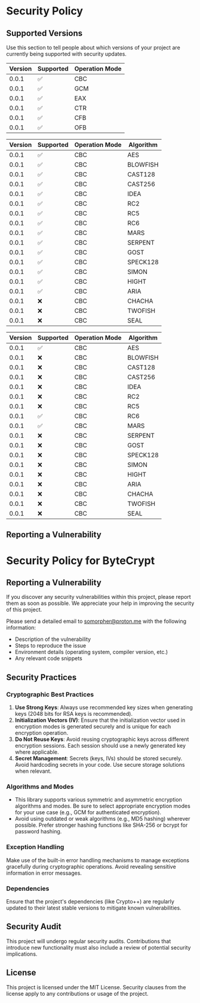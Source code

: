 # Security Policy

## Supported Versions

Use this section to tell people about which versions of your project are
currently being supported with security updates.

| Version | Supported          | Operation Mode  |
| ------- | ------------------ | --------------- |
| 0.0.1   | :white_check_mark: | CBC             |
| 0.0.1   | :white_check_mark: | GCM             |
| 0.0.1   | :white_check_mark: | EAX             |
| 0.0.1   | :white_check_mark: | CTR             |
| 0.0.1   | :white_check_mark: | CFB             |
| 0.0.1   | :white_check_mark: | OFB             |

    
| Version | Supported          | Operation Mode  | Algorithm   |
| ------- | ------------------ | --------------- | ----------- |
| 0.0.1   | :white_check_mark: | CBC             | AES         |
| 0.0.1   | :white_check_mark: | CBC             | BLOWFISH    |
| 0.0.1   | :white_check_mark: | CBC             | CAST128     |
| 0.0.1   | :white_check_mark: | CBC             | CAST256     |
| 0.0.1   | :white_check_mark: | CBC             | IDEA        |
| 0.0.1   | :white_check_mark: | CBC             | RC2         |
| 0.0.1   | :white_check_mark: | CBC             | RC5         |
| 0.0.1   | :white_check_mark: | CBC             | RC6         |
| 0.0.1   | :white_check_mark: | CBC             | MARS        |
| 0.0.1   | :white_check_mark: | CBC             | SERPENT     |
| 0.0.1   | :white_check_mark: | CBC             | GOST        |
| 0.0.1   | :white_check_mark: | CBC             | SPECK128    |
| 0.0.1   | :white_check_mark: | CBC             | SIMON       |
| 0.0.1   | :white_check_mark: | CBC             | HIGHT       |
| 0.0.1   | :white_check_mark: | CBC             | ARIA        |
| 0.0.1   | :x:                | CBC             | CHACHA      |
| 0.0.1   | :x:                | CBC             | TWOFISH     |
| 0.0.1   | :x:                | CBC             | SEAL        |

| Version | Supported          | Operation Mode  | Algorithm   |
| ------- | ------------------ | --------------- | ----------- |
| 0.0.1   | :white_check_mark: | CBC             | AES         |
| 0.0.1   | :x:                | CBC             | BLOWFISH    |
| 0.0.1   | :x:                | CBC             | CAST128     |
| 0.0.1   | :x:                | CBC             | CAST256     |
| 0.0.1   | :x:                | CBC             | IDEA        |
| 0.0.1   | :x:                | CBC             | RC2         |
| 0.0.1   | :x:                | CBC             | RC5         |
| 0.0.1   | :white_check_mark: | CBC             | RC6         |
| 0.0.1   | :white_check_mark: | CBC             | MARS        |
| 0.0.1   | :x:                | CBC             | SERPENT     |
| 0.0.1   | :x:                | CBC             | GOST        |
| 0.0.1   | :x:                | CBC             | SPECK128    |
| 0.0.1   | :x:                | CBC             | SIMON       |
| 0.0.1   | :x:                | CBC             | HIGHT       |
| 0.0.1   | :x:                | CBC             | ARIA        |
| 0.0.1   | :x:                | CBC             | CHACHA      |
| 0.0.1   | :x:                | CBC             | TWOFISH     |
| 0.0.1   | :x:                | CBC             | SEAL        |

## Reporting a Vulnerability
# Security Policy for ByteCrypt

## Reporting a Vulnerability

If you discover any security vulnerabilities within this project, please report them as soon as possible. We appreciate your help in improving the security of this project.

Please send a detailed email to [somorpher@proton.me](mailto:somorpher___@proton.me) with the following information:

- Description of the vulnerability
- Steps to reproduce the issue
- Environment details (operating system, compiler version, etc.)
- Any relevant code snippets

## Security Practices

### Cryptographic Best Practices

1. **Use Strong Keys**: Always use recommended key sizes when generating keys (2048 bits for RSA keys is recommended).
2. **Initialization Vectors (IV)**: Ensure that the initialization vector used in encryption modes is generated securely and is unique for each encryption operation.
3. **Do Not Reuse Keys**: Avoid reusing cryptographic keys across different encryption sessions. Each session should use a newly generated key where applicable.
4. **Secret Management**: Secrets (keys, IVs) should be stored securely. Avoid hardcoding secrets in your code. Use secure storage solutions when relevant.

### Algorithms and Modes

- This library supports various symmetric and asymmetric encryption algorithms and modes. Be sure to select appropriate encryption modes for your use case (e.g., GCM for authenticated encryption).
- Avoid using outdated or weak algorithms (e.g., MD5 hashing) wherever possible. Prefer stronger hashing functions like SHA-256 or bcrypt for password hashing.

### Exception Handling

Make use of the built-in error handling mechanisms to manage exceptions gracefully during cryptographic operations. Avoid revealing sensitive information in error messages.

### Dependencies

Ensure that the project's dependencies (like Crypto++) are regularly updated to their latest stable versions to mitigate known vulnerabilities.

## Security Audit

This project will undergo regular security audits. Contributions that introduce new functionality must also include a review of potential security implications.

## License

This project is licensed under the MIT License. Security clauses from the license apply to any contributions or usage of the project.


